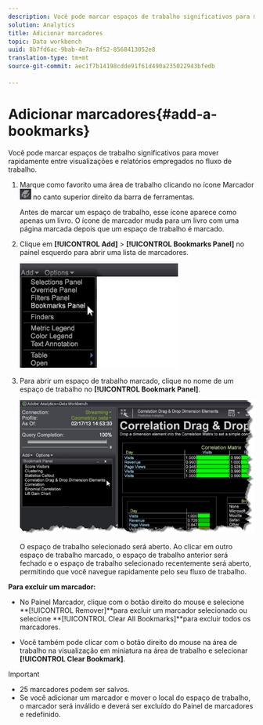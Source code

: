 ```yaml
---
description: Você pode marcar espaços de trabalho significativos para mover rapidamente entre visualizações e relatórios empregados no fluxo de trabalho.
solution: Analytics
title: Adicionar marcadores
topic: Data workbench
uuid: 8b7fd6ac-9bab-4e7a-8f52-8568413052e8
translation-type: tm+mt
source-git-commit: aec1f7b14198cdde91f61d490a235022943bfedb

---
```



# Adicionar marcadores{#add-a-bookmarks}

Você pode marcar espaços de trabalho significativos para mover rapidamente entre visualizações e relatórios empregados no fluxo de trabalho.

1. Marque como favorito uma área de trabalho clicando no ícone Marcador ![](assets/bookmark_icon.png) no canto superior direito da barra de ferramentas.

   Antes de marcar um espaço de trabalho, esse ícone aparece como apenas um livro. O ícone de marcador muda para um livro com uma página marcada depois que um espaço de trabalho é marcado.

1. Clique em **[!UICONTROL Add]** > **[!UICONTROL Bookmarks Panel]** no painel esquerdo para abrir uma lista de marcadores.

   ![](assets/bookmarks_panel.png)

1. Para abrir um espaço de trabalho marcado, clique no nome de um espaço de trabalho no **[!UICONTROL Bookmark Panel]**.

   ![](assets/bookmarks_panel_left.png)

   O espaço de trabalho selecionado será aberto. Ao clicar em outro espaço de trabalho marcado, o espaço de trabalho anterior será fechado e o espaço de trabalho selecionado recentemente será aberto, permitindo que você navegue rapidamente pelo seu fluxo de trabalho.

**Para excluir um marcador:**

* No Painel Marcador, clique com o botão direito do mouse e selecione **[!UICONTROL Remover<bookmark title>]**para excluir um marcador selecionado ou selecione **[!UICONTROL Clear All Bookmarks]**para excluir todos os marcadores.

* Você também pode clicar com o botão direito do mouse na área de trabalho na visualização em miniatura na área de trabalho e selecionar **[!UICONTROL Clear Bookmark]**.

>[!IMPORTANT]
>
>* 25 marcadores podem ser salvos.
>* Se você adicionar um marcador e mover o local do espaço de trabalho, o marcador será inválido e deverá ser excluído do Painel de marcadores e redefinido.
>




